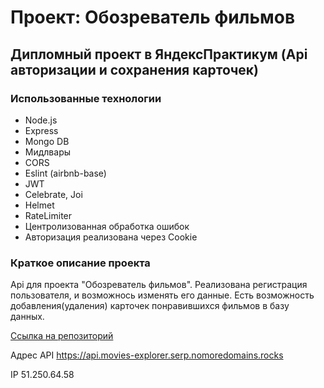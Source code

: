 # Проект: Обозреватель фильмов

## Дипломный проект в ЯндексПрактикум (Api авторизации и сохранения карточек)

### Использованные технологии
* Node.js
* Express
* Mongo DB
* Мидлвары
* CORS
* Eslint (airbnb-base)
* JWT
* Celebrate, Joi
* Helmet
* RateLimiter
* Центролизованная обработка ошибок
* Авторизация реализована через Cookie

### Краткое описание проекта

Api для проекта "Обозреватель фильмов". Реализована регистрация пользователя, и возможнось изменять его данные. Есть возможность добавления(удаления) карточек понравившихся фильмов в базу данных.

[Ссылка на репозиторий](https://github.com/serp123616512/movies-explorer-api)

Адрес API https://api.movies-explorer.serp.nomoredomains.rocks

IP 51.250.64.58
